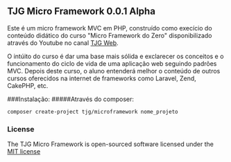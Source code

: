 ## TJG Micro Framework 0.0.1 Alpha
Este é um micro framework MVC em PHP, construído como execício do conteúdo didático do curso "Micro Framework do Zero" disponibilizado através do Youtube no canal [TJG Web](https://www.youtube.com/playlist?list=PLSYIyzca1f9wGynWlC-SH2lVBkE8S81A0).

O intúito do curso é dar uma base mais sólida e exclarecer os conceitos e o funcionamento do ciclo de vida de uma aplicação web seguindo padrões MVC. Depois deste curso, o aluno entenderá melhor o conteúdo de outros cursos oferecidos na internet de frameworks como Laravel, Zend, CakePHP, etc.

###Instalação:
#####Através do composer: <br>
```
composer create-project tjg/microframework nome_projeto
```


### License

The TJG Micro Framework is open-sourced software licensed under the [MIT license](http://opensource.org/licenses/MIT)